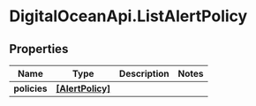 # DigitalOceanApi.ListAlertPolicy

## Properties
Name | Type | Description | Notes
------------ | ------------- | ------------- | -------------
**policies** | [**[AlertPolicy]**](AlertPolicy.md) |  | 
